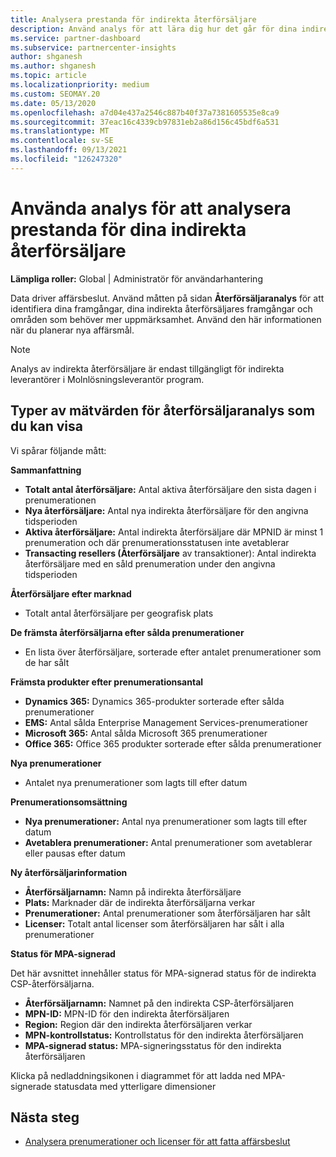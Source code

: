 ```yaml
---
title: Analysera prestanda för indirekta återförsäljare
description: Använd analys för att lära dig hur det går för dina indirekta återförsäljare, både deras framgångar och områden som kan behöva mer uppmärksamhet.
ms.service: partner-dashboard
ms.subservice: partnercenter-insights
author: shganesh
ms.author: shganesh
ms.topic: article
ms.localizationpriority: medium
ms.custom: SEOMAY.20
ms.date: 05/13/2020
ms.openlocfilehash: a7d04e437a2546c887b40f37a7381605535e8ca9
ms.sourcegitcommit: 37eac16c4339cb97831eb2a86d156c45bdf6a531
ms.translationtype: MT
ms.contentlocale: sv-SE
ms.lasthandoff: 09/13/2021
ms.locfileid: "126247320"
---
```

# <a name="use-analytics-to-analyze-the-performance-of-your-indirect-resellers"></a>Använda analys för att analysera prestanda för dina indirekta återförsäljare

**Lämpliga roller:** Global | Administratör för användarhantering


Data driver affärsbeslut. Använd måtten på sidan **Återförsäljaranalys** för att identifiera dina framgångar, dina indirekta återförsäljares framgångar och områden som behöver mer uppmärksamhet. Använd den här informationen när du planerar nya affärsmål.

> [!NOTE]
> Analys av indirekta återförsäljare är endast tillgängligt för indirekta leverantörer i Molnlösningsleverantör program.

## <a name="types-of-reseller-analytics-metrics-you-can-view"></a>Typer av mätvärden för återförsäljaranalys som du kan visa

Vi spårar följande mått:

**Sammanfattning**  
 - **Totalt antal återförsäljare:** Antal aktiva återförsäljare den sista dagen i prenumerationen  
 - **Nya återförsäljare:** Antal nya indirekta återförsäljare för den angivna tidsperioden  
 - **Aktiva återförsäljare:** Antal indirekta återförsäljare där MPNID är minst 1 prenumeration och där prenumerationsstatusen inte avetablerar  
 - **Transacting resellers (Återförsäljare** av transaktioner): Antal indirekta återförsäljare med en såld prenumeration under den angivna tidsperioden  

**Återförsäljare efter marknad**  
 - Totalt antal återförsäljare per geografisk plats  

**De främsta återförsäljarna efter sålda prenumerationer**
 - En lista över återförsäljare, sorterade efter antalet prenumerationer som de har sålt  

**Främsta produkter efter prenumerationsantal**  
 - **Dynamics 365:** Dynamics 365-produkter sorterade efter sålda prenumerationer  
 - **EMS:** Antal sålda Enterprise Management Services-prenumerationer  
 - **Microsoft 365:** Antal sålda Microsoft 365 prenumerationer  
 - **Office 365:** Office 365 produkter sorterade efter sålda prenumerationer  

**Nya prenumerationer**  
 - Antalet nya prenumerationer som lagts till efter datum  

**Prenumerationsomsättning**  
 - **Nya prenumerationer:** Antal nya prenumerationer som lagts till efter datum  
 - **Avetablera prenumerationer:** Antal prenumerationer som avetablerar eller pausas efter datum  

**Ny återförsäljarinformation**  
 - **Återförsäljarnamn:** Namn på indirekta återförsäljare  
 - **Plats:** Marknader där de indirekta återförsäljarna verkar  
 - **Prenumerationer:** Antal prenumerationer som återförsäljaren har sålt  
 - **Licenser:** Totalt antal licenser som återförsäljaren har sålt i alla prenumerationer  

**Status för MPA-signerad**

Det här avsnittet innehåller status för MPA-signerad status för de indirekta CSP-återförsäljarna.

 - **Återförsäljarnamn:** Namnet på den indirekta CSP-återförsäljaren
 - **MPN-ID:** MPN-ID för den indirekta återförsäljaren
 - **Region:** Region där den indirekta återförsäljaren verkar
 - **MPN-kontrollstatus:** Kontrollstatus för den indirekta återförsäljaren
 - **MPA-signerad status:** MPA-signeringsstatus för den indirekta återförsäljaren

Klicka på nedladdningsikonen i diagrammet för att ladda ned MPA-signerade statusdata med ytterligare dimensioner
  
## <a name="next-steps"></a>Nästa steg

- [Analysera prenumerationer och licenser för att fatta affärsbeslut](analyze-subscriptions-licenses.md)